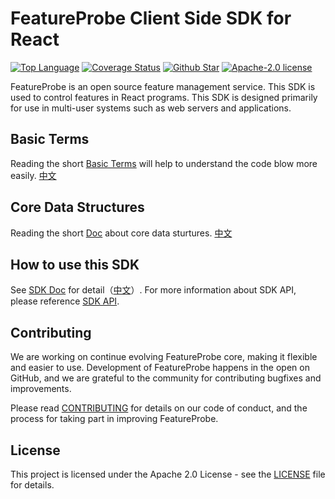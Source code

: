 # FeatureProbe Client Side SDK for React

[![Top Language](https://img.shields.io/github/languages/top/FeatureProbe/client-sdk-react)](https://github.com/FeatureProbe/client-sdk-react/search?l=rust)
[![Coverage Status](https://coveralls.io/repos/github/FeatureProbe/client-sdk-react/badge.svg?branch=main)](https://coveralls.io/github/FeatureProbe/client-sdk-react?branch=main)
[![Github Star](https://img.shields.io/github/stars/FeatureProbe/client-sdk-react)](https://github.com/FeatureProbe/client-sdk-react/stargazers)
[![Apache-2.0 license](https://img.shields.io/github/license/FeatureProbe/FeatureProbe)](https://github.com/FeatureProbe/FeatureProbe/blob/main/LICENSE)

FeatureProbe is an open source feature management service. This SDK is used to control features in React programs. This
SDK is designed primarily for use in multi-user systems such as web servers and applications.

## Basic Terms

Reading the short [Basic Terms](https://github.com/FeatureProbe/FeatureProbe/blob/main/BASIC_TERMS.md) will help to understand the code blow more easily.  [中文](https://github.com/FeatureProbe/FeatureProbe/blob/main/BASIC_TERMS_CN.md)

## Core Data Structures

Reading the short [Doc](https://github.com/FeatureProbe/feature-probe-docs/blob/b8c55a35c771e4223469f1b121f8b78ab3d9bc22/docs/sdk/sdk-introduction.md?plain=1#L13-L34) about core data sturtures. [中文](https://github.com/FeatureProbe/feature-probe-docs/blob/b8c55a35c771e4223469f1b121f8b78ab3d9bc22/i18n/zh-CN/docusaurus-plugin-content-docs/current/sdk/sdk-introduction.md?plain=1#L14-L35)

## How to use this SDK

See [SDK Doc](https://docs.featureprobe.io/how-to/Client-Side%20SDKs/react-sdk/) for detail（[中文](https://docs.featureprobe.io/zh-CN/how-to/Client-Side%20SDKs/react-sdk/)）. For more information about SDK API, please reference [SDK API](https://featureprobe.github.io/client-sdk-react/).


## Contributing

We are working on continue evolving FeatureProbe core, making it flexible and easier to use.
Development of FeatureProbe happens in the open on GitHub, and we are grateful to the
community for contributing bugfixes and improvements.

Please read [CONTRIBUTING](https://github.com/FeatureProbe/featureprobe/blob/master/CONTRIBUTING.md)
for details on our code of conduct, and the process for taking part in improving FeatureProbe.

## License

This project is licensed under the Apache 2.0 License - see the [LICENSE](LICENSE) file for details.
